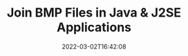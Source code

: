 ---
############################# Static ############################
layout: "auto-gen"
date: 2022-03-02T16:42:08
draft: false

############################# Head ############################
head_title: "Join BMP Files via Java & J2SE Documents Merger API"
head_description: "Join multiple BMP files in Java using documents merger API with all data, style and formatting as the source documents."

############################# Header ############################
title: "Join BMP Files in Java & J2SE Applications"
description: "Join multiple BMP files into a single file using Java documents merger API. Join selected pages or page ranges from various source documents into a single resultant document with all data, style and formatting as the source documents."
bg_image: "https://cms.admin.containerize.com/templates/aspose/App_Themes/V3/images/bg/header1.png"
bg_overlay: false
button:
    enable: true
    icon: "fas fa-arrow-down"
    label: "Download Free Trial"
    link: "https://downloads.groupdocs.com/merger/java"

############################# SubMenu ############################
submenu:
    enable: true

    left:
        img_alt: "GroupDocs.Merger for Java"
        image: "https://cms.admin.containerize.com/templates/groupdocs/images/product-logos/90x90-noborder/groupdocs-merger-java.png"
        product: "GroupDocs.Merger"
        platform: "Java"

    middle:
        button:

            # button loop
            - link: "https://apireference.groupdocs.com/merger/java"
              text: "API Reference"

            # button loop
            - link: "https://github.com/groupdocs-merger"
              text: "Code Examples"

            # button loop
            - link: "https://products.groupdocs.app/merger/family"
              text: "Live Demos"

            # button loop
            - link: "https://purchase.groupdocs.com/pricing/merger/java"
              text: "Pricing"

    right:
        link_download: "https://downloads.groupdocs.com/merger"
        link_learn: "https://docs.groupdocs.com/merger/java"
        link_buy: "https://purchase.groupdocs.com"

############################# About ############################
about:
    enable: true
    title: "About GroupDocs.Merger for Java API"
    content: |
        GroupDocs.Merger for Java library offers a simple solution to safely merge, combine, join & split between a wide range of document formats including PDF, Microsoft Office (Word, Excel, PowerPoint, OneNote), OpenDocument, HTML, images and many others within Java & J2SE applications. By adding just a few lines of the code, perform several document operations such as move, remove, rotate, swap, extract or change the orientation of pages within the documents. The documents merging API also supports previewing document pages as an image to analyse the document structure, formatting and content on the page.
        
        GroupDocs.Merger APIs are well supported on all major operating systems and Java versions including J2SE 7.0 (1.7), J2SE 8.0 (1.8) and Java 10.

############################# Steps ############################
steps:
    enable: true
    title_left: "Join Multiple BMP Files in Java"
    content_left: |
        [GroupDocs.Merger](/merger/java/) makes it easy for Java developers to Join multiple BMP files by implementing a few easy steps.

        *   Create an instance of <mark>**Merger**</mark> class and pass source document path as a constructor parameter.
        *   Call <mark>**Join**</mark> method of <mark>**Merger**</mark> class instance and pass second source document path.
        *   Call <mark>**Save**</mark> method of <mark>**Merger**</mark> class instance to save the merged document.
        
    title_right: "System Requirements"
    content_right: |
        GroupDocs.Merger for Java APIs are supported on all major platforms and operating systems. Before executing the code below, please make sure that you have the following prerequisites installed on your system.

        *   Operating Systems: Microsoft Windows, Linux, MacOS
        *   Development Environments: NetBeans, IntelliJ IDEA, Eclipse
        *   Frameworks: Java 7 (1.7) and above
        *   Download the latest version of GroupDocs.Merger for Java from [Maven](https://repository.groupdocs.com/webapp/#/artifacts/browse/tree/General/repo/com/groupdocs/groupdocs-merger)
        
    code: |
        ```java
        // Join BMP files using GroupDocs.Merger for Java API
        // Instantiate Merger with input BMP document
        Merger merger = new Merger("input_1.bmp");
        
        // Call Join method of Merger class instance and pass second source document path
        merger.join("input_2.bmp");
            
        // Call Save method of Merger class instance to save merged document
        merger.save("merged-file.bmp");        
        ```   

############################# Demos ############################
demos:
    enable: true
    title: "Live Demos - Online App to Join Documents"
    content: |
        Join more than one BMP files right now by visiting [GroupDocs.Merger Live Demos](https://products.groupdocs.app/merger/bmp) website.  
        The live demo has the following benefits
        
############################# About Formats ############################
about_formats:
    enable: true
    format:
        # format loop
        - icon: "far fa-image"
          title: "About BMP File Format"
          content: |
            Files having extension .BMP represent Bitmap Image files that are used to store bitmap digital images. These images are independent of graphics adapter and are also called device independent bitmap (DIB) file format. This independence serves the purpose of opening the file on multiple platforms such as Microsoft Windows and Mac. The BMP file format can store data as two-dimensional digital images  in both monochrome as well as color format with various colour depths.

          link: "https://docs.fileformat.com/image/bmp/"

############################# More Formats ############################
more_formats:
    enable: true
    title: "Joining Other Document Formats"
    content: |
        Java documents merger API for file formats and images. Join together some of the popular document formats as stated below.
    format: 
        # format loop
        - name: "Join CSV Files in Java"
          link: "https://products.groupdocs.com/merger/java/join/csv/"
          description: "Comma Separated Values File"

        # format loop
        - name: "Join DOC Files in Java"
          link: "https://products.groupdocs.com/merger/java/join/doc/"
          description: "Microsoft Word Document"

        # format loop
        - name: "Join DOCM Files in Java"
          link: "https://products.groupdocs.com/merger/java/join/docm/"
          description: "Microsoft Word Macro-Enabled Document"

        # format loop
        - name: "Join DOCX Files in Java"
          link: "https://products.groupdocs.com/merger/java/join/docx/"
          description: "Microsoft Word Open XML Document"

        # format loop
        - name: "Join DOT Files in Java"
          link: "https://products.groupdocs.com/merger/java/join/dot/"
          description: "Microsoft Word Document Template"

        # format loop
        - name: "Join DOTM Files in Java"
          link: "https://products.groupdocs.com/merger/java/join/dotm/"
          description: "Microsoft Word Macro-Enabled Template"

        # format loop
        - name: "Join DOTX Files in Java"
          link: "https://products.groupdocs.com/merger/java/join/dotx/"
          description: "Word Open XML Document Template"

        # format loop
        - name: "Join EPUB Files in Java"
          link: "https://products.groupdocs.com/merger/java/join/epub/"
          description: "Digital E-Book File Format"

        # format loop
        - name: "Join HTML Files in Java"
          link: "https://products.groupdocs.com/merger/java/join/html/"
          description: "Hyper Text Markup Language"

        # format loop
        - name: "Join MHT Files in Java"
          link: "https://products.groupdocs.com/merger/java/join/mht/"
          description: "MIME Encapsulation of Aggregate HTML"

        # format loop
        - name: "Join MHTML Files in Java"
          link: "https://products.groupdocs.com/merger/java/join/mhtml/"
          description: "MIME Encapsulation of Aggregate HTML"

        # format loop
        - name: "Join ODP Files in Java"
          link: "https://products.groupdocs.com/merger/java/join/odp/"
          description: "OpenDocument Presentation File Format"

        # format loop
        - name: "Join ODS Files in Java"
          link: "https://products.groupdocs.com/merger/java/join/ods/"
          description: "Open Document Spreadsheet"

        # format loop
        - name: "Join ODT Files in Java"
          link: "https://products.groupdocs.com/merger/java/join/odt/"
          description: "Open Document Text"

        # format loop
        - name: "Join OTP Files in Java"
          link: "https://products.groupdocs.com/merger/java/join/otp/"
          description: "Origin Graph Template"

        # format loop
        - name: "Join OTT Files in Java"
          link: "https://products.groupdocs.com/merger/java/join/ott/"
          description: "Open Document Template"

        # format loop
        - name: "Join PDF Files in Java"
          link: "https://products.groupdocs.com/merger/java/join/pdf/"
          description: "Portable Document"

        # format loop
        - name: "Join PNG Files in Java"
          link: "https://products.groupdocs.com/merger/java/join/png/"
          description: "Portable Network Graphic"

        # format loop
        - name: "Join POTM Files in Java"
          link: "https://products.groupdocs.com/merger/java/join/potm/"
          description: "Microsoft PowerPoint Template"

        # format loop
        - name: "Join POTX Files in Java"
          link: "https://products.groupdocs.com/merger/java/join/potx/"
          description: "Microsoft PowerPoint Open XML Template"

        # format loop
        - name: "Join PPS Files in Java"
          link: "https://products.groupdocs.com/merger/java/join/pps/"
          description: "Microsoft PowerPoint Slide Show"

        # format loop
        - name: "Join PPSM Files in Java"
          link: "https://products.groupdocs.com/merger/java/join/ppsm/"
          description: "Microsoft PowerPoint Slide Show"

        # format loop
        - name: "Join PPSX Files in Java"
          link: "https://products.groupdocs.com/merger/java/join/ppsx/"
          description: "PowerPoint Open XML Slide Show"

        # format loop
        - name: "Join PPT Files in Java"
          link: "https://products.groupdocs.com/merger/java/join/ppt/"
          description: "PowerPoint Presentation"

        # format loop
        - name: "Join PPTM Files in Java"
          link: "https://products.groupdocs.com/merger/java/join/pptm/"
          description: "Microsoft PowerPoint Presentation"

        # format loop
        - name: "Join PPTX Files in Java"
          link: "https://products.groupdocs.com/merger/java/join/pptx/"
          description: "PowerPoint Open XML Presentation"

        # format loop
        - name: "Join PS Files in Java"
          link: "https://products.groupdocs.com/merger/java/join/ps/"
          description: "PostScript (PS)"

        # format loop
        - name: "Join RTF Files in Java"
          link: "https://products.groupdocs.com/merger/java/join/rtf/"
          description: "Rich Text File Format"

        # format loop
        - name: "Join TEX Files in Java"
          link: "https://products.groupdocs.com/merger/java/join/tex/"
          description: "LaTeX Source Document"

        # format loop
        - name: "Join TIF Files in Java"
          link: "https://products.groupdocs.com/merger/java/join/tif/"
          description: "Tagged Image File Format"

        # format loop
        - name: "Join TIFF Files in Java"
          link: "https://products.groupdocs.com/merger/java/join/tiff/"
          description: "Tagged Image File Format"

        # format loop
        - name: "Join TSV Files in Java"
          link: "https://products.groupdocs.com/merger/java/join/tsv/"
          description: "Tab Separated Values File"

        # format loop
        - name: "Join TXT Files in Java"
          link: "https://products.groupdocs.com/merger/java/join/txt/"
          description: "Plain Text File Format"

        # format loop
        - name: "Join VDX Files in Java"
          link: "https://products.groupdocs.com/merger/java/join/vdx/"
          description: "Microsoft Visio XML Drawing File Format"

        # format loop
        - name: "Join VSDM Files in Java"
          link: "https://products.groupdocs.com/merger/java/join/vsdm/"
          description: "Visio Macro-Enabled Drawing"

        # format loop
        - name: "Join VSDX Files in Java"
          link: "https://products.groupdocs.com/merger/java/join/vsdx/"
          description: "Microsoft Visio File Format"

        # format loop
        - name: "Join VSSM Files in Java"
          link: "https://products.groupdocs.com/merger/java/join/vssm/"
          description: "Microsoft Visio Macro Enabled File Format"

        # format loop
        - name: "Join VSSX Files in Java"
          link: "https://products.groupdocs.com/merger/java/join/vssx/"
          description: "Visio Stencil File Format"

        # format loop
        - name: "Join VSTM Files in Java"
          link: "https://products.groupdocs.com/merger/java/join/vstm/"
          description: "Visio Macro-Enabled Drawing Template"

        # format loop
        - name: "Join VSTX Files in Java"
          link: "https://products.groupdocs.com/merger/java/join/vstx/"
          description: "Microsoft Visio File Format"

        # format loop
        - name: "Join VSX Files in Java"
          link: "https://products.groupdocs.com/merger/java/join/vsx/"
          description: "Vector Scalar Extension"

        # format loop
        - name: "Join VTX Files in Java"
          link: "https://products.groupdocs.com/merger/java/join/vtx/"
          description: "Microsoft Visio Drawing Template"

        # format loop
        - name: "Join XLAM Files in Java"
          link: "https://products.groupdocs.com/merger/java/join/xlam/"
          description: "Microsoft Excel Macro-Enabled Add-In"

        # format loop
        - name: "Join XLS Files in Java"
          link: "https://products.groupdocs.com/merger/java/join/xls/"
          description: "Microsoft Excel Binary File Format"

        # format loop
        - name: "Join XLSB Files in Java"
          link: "https://products.groupdocs.com/merger/java/join/xlsb/"
          description: "Microsoft Excel Binary Spreadsheet File"

        # format loop
        - name: "Join XLSM Files in Java"
          link: "https://products.groupdocs.com/merger/java/join/xlsm/"
          description: "Microsoft Excel Macro-Enabled Spreadsheet"

        # format loop
        - name: "Join XLSX Files in Java"
          link: "https://products.groupdocs.com/merger/java/join/xlsx/"
          description: "Microsoft Excel Open XML Spreadsheet"

        # format loop
        - name: "Join XLT Files in Java"
          link: "https://products.groupdocs.com/merger/java/join/xlt/"
          description: "Microsoft Excel Template"

        # format loop
        - name: "Join XLTM Files in Java"
          link: "https://products.groupdocs.com/merger/java/join/xltm/"
          description: "Microsoft Excel Macro-Enabled Template"

        # format loop
        - name: "Join XLTX Files in Java"
          link: "https://products.groupdocs.com/merger/java/join/xltx/"
          description: "Microsoft Excel Open XML Template"

        # format loop
        - name: "Join XPS Files in Java"
          link: "https://products.groupdocs.com/merger/java/join/xps/"
          description: "Open XML Paper Specification"

        

############################# Back to top ###############################
back_to_top:
    enable: true
---